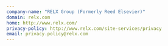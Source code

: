 ```yaml
---
company-name: "RELX Group (Formerly Reed Elsevier)"
domain: relx.com
home: http://www.relx.com/
privacy-policy: http://www.relx.com/site-services/privacy
email: privacy.policy@relx.com
---
```




